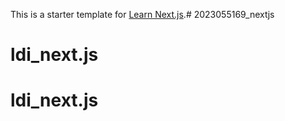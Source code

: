 This is a starter template for [Learn Next.js](https://nextjs.org/learn).# 2023055169_nextjs
# ldi_next.js
# ldi_next.js
